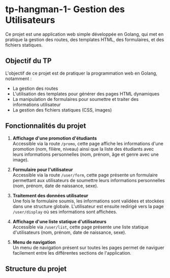 ﻿# tp-hangman-1- Gestion des Utilisateurs

Ce projet est une application web simple développée en Golang, qui met en pratique la gestion des routes, des templates HTML, des formulaires, et des fichiers statiques. 

## Objectif du TP

L'objectif de ce projet est de pratiquer la programmation web en Golang, notamment :
- La gestion des routes
- L'utilisation des templates pour générer des pages HTML dynamiques
- La manipulation de formulaires pour soumettre et traiter des informations utilisateur
- La gestion des fichiers statiques (CSS, images)

## Fonctionnalités du projet

1. **Affichage d'une promotion d'étudiants**  
   Accessible via la route `/promo`, cette page affiche les informations d'une promotion (nom, filière, niveau) ainsi que la liste des étudiants avec leurs informations personnelles (nom, prénom, âge et genre avec une image).

2. **Formulaire pour l'utilisateur**  
   Accessible via la route `/user/form`, cette page présente un formulaire permettant aux utilisateurs de soumettre leurs informations personnelles (nom, prénom, date de naissance, sexe).

3. **Traitement des données utilisateur**  
   Une fois le formulaire soumis, les informations sont validées et stockées dans une structure globale. L'utilisateur est ensuite redirigé vers la page `/user/display` où ses informations sont affichées.

4. **Affichage d'une liste statique d'utilisateurs**  
   Accessible via `/user/list`, cette page présente une liste statique d'utilisateurs (nom, prénom, date de naissance, sexe).

5. **Menu de navigation**  
   Un menu de navigation présent sur toutes les pages permet de naviguer facilement entre les différentes sections de l'application.
## Structure du projet


